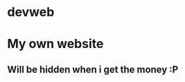 # devweb
My own website
====================

Will be hidden when i get the money :P
--------------------

